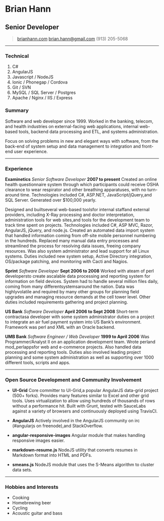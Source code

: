 # Brian Hann
## Senior Developer

> [brianhann.com](http://brianhann.com)
> [brian.hann@gmail.com](mailto:brian.hann@gmail.com)
> (913) 205-5068

------

### Technical

1. C#
1. AngularJS
1. Javascript / NodeJS
1. Ionic / Phonegap / Cordova
1. Git / SVN
1. MySQL / SQL Server / Postgres
1. Apache / Nginx / IIS / Express

### Summary

Software and web developer since 1999. Worked in the banking, telecom, and health industries on external-facing web applications, internal
web-based tools, backend data processing and ETL, and systems administration.

Focus on solving problems in new and elegant ways with software, from the back-end of system setup and data management to integration
and front-end user experience.

------

### Experience

**Examinetics** *Senior Software Developer* __2007 to present__
	Created an online health questionnaire system through which participants could receive OSHA clearance to wear respirator and other breathing apparatuses, with no turn-around time. Technologies included C#, ASP.NET, JavaScript/jQuery,and SQL Server. Generated over $100,000 yearly.

Designed and builtseveral web-based toolsfor internal staffand external providers, including X-Ray processing and doctor interpretation, administration tools for web sites,and tools for the development team to track time spent on projects. Technologies included C#, ASP MVC, Razor, AngularJS, jQuery, and node.js. Created an automated data import system that handled information coming from off-site mobile personnel numbering in the hundreds. Replaced many manual data entry processes and streamlined the process for resolving data issues, freeing company resources. Was also system administrator and lead support for all Linux systems. Duties included new system setup, Active Directory integration, OS/package patching, and monitoring with Cacti and Nagios.

**Sprint** *Software Developer* __Sept 2006 to 2008__
	Worked with ateam of perl developersto create ascalable data processing and reporting system for information on field devices. System had to handle several million files daily, coming from many differentsystemsaround the nation. Data was highlyvolatile and required by many other groups for planning field upgrades and managing resource demands at the cell tower level. Other duties included requirements gathering and project planning.

**US Bank** *Software Developer* __April 2006 to Sept 2008__
	Short-term contractasa developer with some system administrator duties on a project to integrate an air fuel payment system into US Bank’s environment. Framework was perl and XML with an Oracle backend.

**UMB Bank** *Software Engineer / Web Developer* __1999 to April 2006__
	Was Programmer/Analyst II on an application development team. Wrote perland mod_perlappsfor web and e-commerce projects. Also handled data processing and reporting tools. Duties also involved leading project planning and some system administration as well as supporting over 1000 different tools, scripts and apps.

------

### Open Source Development and Community Involvement

* **UI-Grid**
	Core committer to UI-Grid,a popular AngularJS data-grid project (500+ forks). Provides many features similar to Excel and other grid tools. Uses virtualization to allow using hundreds of thousands of rows without a performance hit. Built with Grunt, tested with SauceLabs against a variety of browsers and continuously deployed using TravisCI.

* **AngularJS**
	Actively involved in the AngularJS community on irc (#angularjs on freenode),and StackOverflow.

* **angular-responsive-images**
	Angular module that makes handling responsive images easier.

* **markdown-resume.js**
	NodeJS utility that converts resumes in Markdown format into HTML and PDFs.

* **smeans.js**
	NodeJS module that uses the S-Means algorithm to cluster data sets.

------

### Hobbies and Interests

* Cooking
* Homebrewing beer
* Cycling
* Acoustic guitar and bass